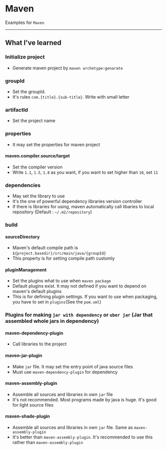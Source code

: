 # Maven
Examples for `Maven`

---

## What I've learned
### Initialize project
- Generate maven project by `maven archetype:genarate`
### groupId
- Set the groupId.
- It's rules `com.{title}.{sub-title}`. Write with small letter
### artifactId
- Set the project name
### properties
- It may set the properties for maven project
#### maven.compiler.source/target
- Set the compiler version
- Write `1.1`, `1.5`, `1.8` as you want, if you want to set higher than `10`, set `11`
### dependencies
- May set the library to use
- It's the one of powerful dependency libraries version controller
- If there is libraries for using, maven automatically call libaries to local repository (Default : `~/.m2/repository`)
### build
#### sourceDirectory
- Maven's default compile path is `${project.basedir}/src/main/java/{groupId}`
- This property is for setting compile path customly
#### pluginManagement
- Set the plugins what to use when `maven package`
- Default plugins exist. It may not defined if you want to depend on maven's default plugins
- This is for defining plugin settings. If you want to use when packaging, you have to set in `plugins`(See the `pom.xml`)
### Plugins for making `jar with dependency` or `uber jar` (Jar that assembled whole jars in dependency)
#### maven-dependency-plugin
- Call libraries to the project
#### maven-jar-plugin
- Make `jar` file. It may set the entry point of java source files
- Must use `maven-dependency-plugin` for dependency
#### maven-assembly-plugin
- Assemble all sources and libraries in own `jar` file
- It's not recommended. Most programs made by java is huge. It's good for light source files

#### maven-shade-plugin
- Assemble all sources and libraries in own `jar` file. Same as `maven-assembly-plugin`
- It's better than `maven-assembly-plugin`. It's recommended to use this rather than `maven-assembly-plugin`

